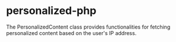# personalized-php
The PersonalizedContent class provides functionalities for fetching personalized content based on the user's IP address.
